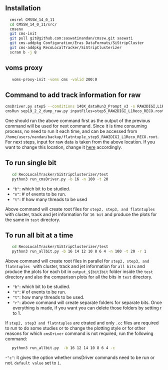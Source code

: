 ## Installation
```sh
  cmsrel CMSSW_14_0_11
  cd CMSSW_14_0_11/src/
  cmsenv
  git cms-init
  git pull git@github.com:saswatinandan/cmssw.git saswati
  git cms-addpkg Configuration/Eras DataFormats/SiStripCluster
  git cms-addpkg RecoLocalTracker/SiStripClusterizer
  scram b -j 8
```
## voms proxy
 ```sh
    voms-proxy-init -voms cms -valid 200:0
```
## Command to add track information for raw
```sh
cmsDriver.py step5 --conditions 140X_dataRun3_Prompt_v3 -s RAW2DIGI,L1Reco,RECO --datatier RECO --eventcontent RECO --data --process reRECO --scenario pp -n 100 --repacked --era Run3_2024 --nThreads 254 --filein /store/data/Run2024F/Muon0/RAW-RECO/ZMu-PromptReco-v1/000/382/216/00000/aadd1ab9-4eb8-4fb2-ac62-bdd1bebe882e.root
cmsRun sep19_2_2_dump_raw.py inputFiles=step5_RAW2DIGI_L1Reco_RECO.root outputFile=flatntuple_step5_RAW2DIGI_L1Reco_RECO.root c=1
```
One should run the above command first as the output of the previous command will be used for next command. Since it is time consuming process, no need to run it
each time, and can be accessed from ```/home/users/nandan/backup/flatntuple_step5_RAW2DIGI_L1Reco_RECO.root```. For next steps, input for raw data is taken from the above location.
If you want to change this location, change it [here](https://github.com/saswatinandan/cmssw/blob/saswati/RecoLocalTracker/SiStripClusterizer/test/run_flatNtuplizer.py#L5)
accordingly.

## To run single bit
```sh
   cd RecoLocalTracker/SiStripClusterizer/test
   python3 run_cmsDriver.py -b 16 -n 100 -t 20
```
- `"b"`: which bit to be studied.
- `"n"`: # of events to be run.
- `"t"`: # how many threads to be used

Above command will create root files for ```step2, step3, and flatntuples ``` with cluster, track and jet information for ```16 bit``` and produce the plots for the same in ```test```
directory.

## To run all bit at a time
```sh
   cd RecoLocalTracker/SiStripClusterizer/test
   python3 run_allbit.py -b 16 14 12 10 8 6 4 -n 100 -t 20 -r 1
```
Above command will create root files in parallel for ```step2, step3, and flatntuples ``` with cluster, track and jet information for ```all bits``` and produce the plots
for each bit in ```output_${bit}bit``` folder inside the ```test``` directory and also the comparison plots for all the bits in ```test``` directory.

- `"b"`: which bit to be studied.
- `"n"`: # of events to be run.
- `"t"`: how many threads to be used.
- `"r"`: above command will create separate folders for separate bits. Once everything is made, if you want you can delete those folders by setting r to 1.

If ```step2, step3 and flatntuples``` are ctrated and only ```.cc``` files are required to run to do some studies or to change the plotting style or for other reasons for which ```cmsDriver``` command is not required, run the following command:
```sh
   python3 run_allbit.py  -b 16 12 14 10 8 6 4 -c
```
-`"c"`: it gives the option whether cmsDriver commands need to be run or not. ```default value``` set to ```1```.
